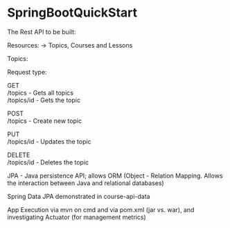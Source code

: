 # SpringBootQuickStart

The Rest API to be built:

Resources:
  -> Topics, Courses and Lessons

Topics:

Request type:

GET<br/>
/topics - Gets all topics<br/>
/topics/id - Gets the topic

POST<br/>
/topics - Create new topic

PUT<br/>
/topics/id - Updates the topic

DELETE<br/>
/topics/id - Deletes the topic

JPA - Java persistence API; allows ORM (Object - Relation Mapping. Allows the interaction between Java and relational databases)

Spring Data JPA demonstrated in course-api-data

App Execution via mvn on cmd and via pom.xml (jar vs. war), and investigating Actuator (for management metrics)